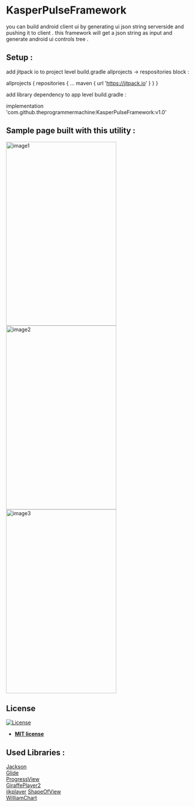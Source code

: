 # KasperPulseFramework
you can build android client ui by generating ui json string serverside and pushing it to client . this framework will get a json string as input and generate android ui controls tree .

## Setup :

add jitpack io to project level build.gradle allprojects -> respositories block :

  allprojects 
  {
    repositories 
    {
      ...
      maven { url 'https://jitpack.io' }
    }
  }

add library dependency to app level build.gradle :

  implementation 'com.github.theprogrammermachine:KasperPulseFramework:v1.0'

## Sample page built with this utility :

<p float="left">
  <img src="https://github.com/theprogrammermachine/KasperPulseFramework/blob/master/images/image1.jpg" alt="image1" width="300" height="500">
  <img src="https://github.com/theprogrammermachine/KasperPulseFramework/blob/master/images/image2.jpg" alt="image2" width="300" height="500">
  <img src="https://github.com/theprogrammermachine/KasperPulseFramework/blob/master/images/image3.jpg" alt="image3" width="300" height="500">
</p>

## License

[![License](http://img.shields.io/:license-mit-blue.svg?style=flat-square)](http://badges.mit-license.org)

- **[MIT license](http://opensource.org/licenses/mit-license.php)**

## Used Libraries :

  [Jackson](https://github.com/FasterXML/jackson)</br>
  [Glide](https://github.com/bumptech/glide)</br>
  [ProgressView](https://github.com/Moosphan/Material-ProgressView)</br>
  [GiraffePlayer2](https://github.com/tcking/GiraffePlayer2)</br>
  [ijkplayer](https://github.com/bilibili/ijkplayer)
  [ShapeOfView](https://github.com/florent37/ShapeOfView)</br>
  [WilliamChart](https://github.com/diogobernardino/WilliamChart)</br>
  
